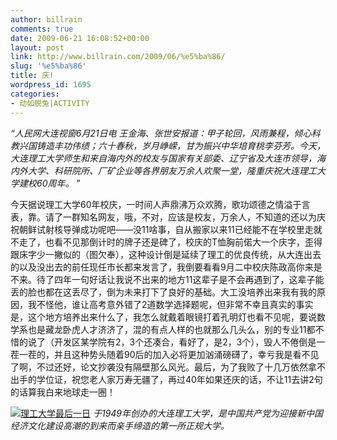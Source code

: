 ```yaml
---
author: billrain
comments: true
date: 2009-06-21 16:08:52+00:00
layout: post
link: http://www.billrain.com/2009/06/%e5%ba%86/
slug: '%e5%ba%86'
title: 庆!
wordpress_id: 1695
categories:
- 动如脱兔|ACTIVITY
---
```


_“人民网大连视窗6月21日电 王金海、张世安报道：甲子轮回，风雨兼程，倾心科教兴国铸造丰功伟绩；六十春秋，岁月峥嵘，甘为振兴中华培育桃李芬芳。今天，大连理工大学师生和来自海内外的校友与国家有关部委、辽宁省及大连市领导，海内外大学、科研院所、厂矿企业等各界朋友万余人欢聚一堂，隆重庆祝大连理工大学建校60周年。_ ”

 

[](http://images.brand.sogou.com/bill/s2009/liulin/lanmiu/0610/350250.swf)[](http://images.brand.sogou.com/bill/s2009/liulin/lanmiu/0610/350250.swf)

 

今天据说理工大学60年校庆，一时间人声鼎沸万众欢腾，歌功颂德之情溢于言表，靠。请了一群知名网友，哦，不对，应该是校友，万余人，不知道的还以为庆祝朝鲜试射核导弹成功呢吧——没11啥事，自从搬家以来11已经能不在学校里走就不走了，也看不见那倒计时的牌子还是碑了，校庆的T恤胸前偌大一个庆字，歪得跟床字少一撇似的（图欠奉），这种设计倒是延续了理工的优良传统，从大连出去的以及没出去的前任现任市长都来发言了，我倒要看看9月二中校庆陈政高你来是不来。待了四年一句好话让我说不出来的地方11这辈子是不会再遇到了，这辈子能丢的脸也都在这丢尽了，倒为未来打下了良好的基础。大工没培养出来我有我的原因，我不怪他，谁让高考意外错了2道数学选择题呢，但非常不幸且真实的事实是，这个地方培养出来什么了，我怎么就戴着眼镜打着孔明灯也看不见呢，要说数学系也是藏龙卧虎人才济济了，混的有点人样的也就那么几头么，别的专业11都不惜的说了（开发区某学院有2，3个还凑合，看好了，是2，3个），毁人不倦倒是一茬一茬的，并且这种势头随着90后的加入必将更加汹涌磅礴了，幸亏我是看不见了啊，不过还好，论文抄袭没有隔壁那么风光。最后，为了我败了十几万依然拿不出手的学位证，祝您老人家万寿无疆了，再过40年如果还庆的话，不让11去讲2句的话算我白来地球走一圈！

 

[![理工大学最后一日](http://www.billrain.com/wp-content/uploads/2009/06/Image173_thumb.jpg)](http://www.billrain.com/wp-content/uploads/2009/06/Image173.jpg) _于1949年创办的大连理工大学，是中国共产党为迎接新中国经济文化建设高潮的到来而亲手缔造的第一所正规大学。_
